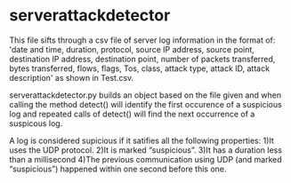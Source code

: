 # serverattackdetector
This file sifts through a csv file of server log information in the format of:
'date and time, duration, protocol, source IP address, source point, destination IP address, destination point, number of packets transferred, bytes transferred, flows, flags, Tos, class, attack type, attack ID, attack description' as shown in Test.csv. 

serverattackdetector.py builds an object based on the file given and when calling the method detect() will identify the first occurence of a suspicious log and repeated calls of detect() will find the next occurrence of a suspicous log.

A log is considered supicious if it satifies all the following properties:
1)It uses the UDP protocol.
2)It is marked “suspicious”.
3)It has a duration less than a millisecond
4)The previous communication using UDP (and marked “suspicious”) happened within one second before this one.

